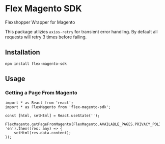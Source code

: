 # Flex Magento SDK
Flexshopper Wrapper for Magento

This package utlizies `axios-retry` for transient error handling. By default all requests will retry 3 times before failing.

## **Installation**

```
npm install flex-magento-sdk
```

## **Usage**

### Getting a Page From Magento 
```
import * as React from 'react';
import * as FlexMagento from 'flex-magento-sdk';

const [html, setHtml] = React.useState('');

FlexMagento.getPageFromMagento(FlexMagento.AVAILABLE_PAGES.PRIVACY_POLICY, 'en').then((res: any) => {
	setHtml(res.data.content);
});
```


